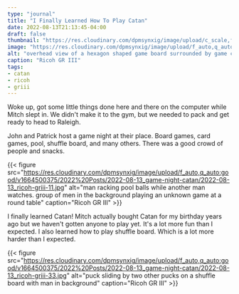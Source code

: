 ```yaml
---
type: "journal"
title: "I Finally Learned How To Play Catan"
date: 2022-08-13T21:13:45-04:00
draft: false
thumbnail: "https://res.cloudinary.com/dpmsynxig/image/upload/c_scale,f_auto,q_auto:good,w_740/v1664500375/2022%20Posts/2022-08-13_game-night-catan/2022-08-13_ricoh-griii-10.jpg"
image: "https://res.cloudinary.com/dpmsynxig/image/upload/f_auto,q_auto:good/v1664500375/2022%20Posts/2022-08-13_game-night-catan/2022-08-13_ricoh-griii-10.jpg"
alt: "overhead view of a hexagon shaped game board surrounded by game cards and accessories"
caption: "Ricoh GR III"
tags:
- catan
- ricoh
- griii
---
```


Woke up, got some little things done here and there on the computer while Mitch slept in. We didn't make it to the gym, but we needed to pack and get ready to head to Raleigh.

John and Patrick host a game night at their place. Board games, card games, pool, shuffle board, and many others. There was a good crowd of people and snacks.

{{< figure src="https://res.cloudinary.com/dpmsynxig/image/upload/f_auto,q_auto:good/v1664500375/2022%20Posts/2022-08-13_game-night-catan/2022-08-13_ricoh-griii-11.jpg" alt="man racking pool balls while another man watches. group of men in the background playing an unknown game at a round table" caption="Ricoh GR III" >}}

I finally learned Catan! Mitch actually bought Catan for my birthday years ago but we haven't gotten anyone to play yet. It's a lot more fun than I expected. I also learned how to play shuffle board. Which is a lot more harder than I expected.

{{< figure src="https://res.cloudinary.com/dpmsynxig/image/upload/f_auto,q_auto:good/v1664500375/2022%20Posts/2022-08-13_game-night-catan/2022-08-13_ricoh-griii-33.jpg" alt="puck sliding by two other pucks on a shuffle board with man in background" caption="Ricoh GR III" >}}
